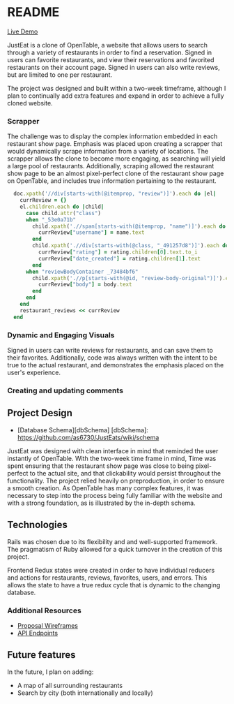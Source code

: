 # README

[Live Demo][heroku]

[heroku]: https://justeat.herokuapp.com/#/

JustEat is a clone of OpenTable, a website that allows users to search through a variety of restaurants in order to find a reservation. Signed in users can favorite restaurants, and view their reservations and favorited restaurants on their account page. Signed in users can also write reviews, but are limited to one per restaurant.

The project was designed and built within a two-week timeframe, although I plan to continually add extra features and expand in order to achieve a fully cloned website.

### Scrapper

The challenge was to display the complex information embedded in each restaurant show page. Emphasis was placed upon creating a scrapper that would dynamically scrape information from a variety of locations. The scrapper allows the clone to become more engaging, as searching will yield a large pool of restaurants. Additionally, scraping allowed the restaurant show page to be an almost pixel-perfect clone of the restaurant show page on OpenTable, and includes true information pertaining to the restaurant.  

```ruby
  doc.xpath('//div[starts-with(@itemprop, "review")]').each do |el|
    currReview = {}
    el.children.each do |child|
      case child.attr("class")
      when "_53e0a71b"
        child.xpath('.//span[starts-with(@itemprop, "name")]').each do |name|
          currReview["username"] = name.text
        end
        child.xpath('.//div[starts-with(@class, "_491257d8")]').each do |rating|
          currReview["rating"] = rating.children[0].text.to_i
          currReview["date_created"] = rating.children[1].text
        end
      when "reviewBodyContainer _73484bf6"
        child.xpath('.//p[starts-with(@id, "review-body-original")]').each do |body|
          currReview["body"] = body.text
        end
      end
    end
    restaurant_reviews << currReview
  end
```

### Dynamic and Engaging Visuals

Signed in users can write reviews for restaurants, and can save them to their favorites. Additionally, code was always written with the intent to be true to the actual restaurant, and demonstrates the emphasis placed on the user's experience.

### Creating and updating comments

## Project Design

  * [Database Schema][dbSchema]
  [dbSchema]: https://github.com/as6730/JustEats/wiki/schema

JustEat was designed with clean interface in mind that reminded the user instantly of OpenTable. With the two-week time frame in mind, Time was spent ensuring that the restaurant show page was close to being pixel-perfect to the actual site, and that clickability would persist throughout the functionality. The project relied heavily on preproduction, in order to ensure a smooth creation. As OpenTable has many complex features, it was necessary to step into the process being fully familiar with the website and with a strong foundation, as is illustrated by the in-depth schema.


## Technologies

Rails was chosen due to its flexibility and and well-supported framework. The pragmatism of Ruby allowed for a quick turnover in the creation of this project.

Frontend Redux states were created in order to have individual reducers and actions for restaurants, reviews, favorites, users, and errors. This allows the state to have a true redux cycle that is dynamic to the changing database.

### Additional Resources
  * [Proposal Wireframes][wireframes]
  * [API Endpoints][apiEndPoints]

[wireframes]: https://github.com/as6730/JustEats/wiki/wireframes
[apiEndPoints]: https://github.com/as6730/JustEats/wiki/routes

## Future features

In the future, I plan on adding:
  * A map of all surrounding restaurants
  * Search by city (both internationally and locally)
